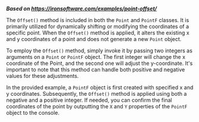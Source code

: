 ***Based on <https://ironsoftware.com/examples/point-offset/>***

The `Offset()` method is included in both the `Point` and `PointF` classes. It is primarily utilized for dynamically shifting or modifying the coordinates of a specific point. When the `Offset()` method is applied, it alters the existing x and y coordinates of a point and does not generate a new `Point` object.

To employ the `Offset()` method, simply invoke it by passing two integers as arguments on a `Point` or `PointF` object. The first integer will change the x coordinate of the Point, and the second one will adjust the y-coordinate. It's important to note that this method can handle both positive and negative values for these adjustments.

In the provided example, a `PointF` object is first created with specified x and y coordinates. Subsequently, the `Offset()` method is applied using both a negative and a positive integer. If needed, you can confirm the final coordinates of the point by outputting the `X` and `Y` properties of the `PointF` object to the console.